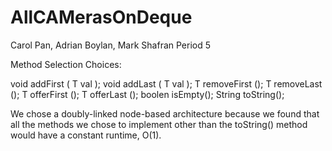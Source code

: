 # AllCAMerasOnDeque

Carol Pan, Adrian Boylan, Mark Shafran 
Period 5

Method Selection Choices:

void addFirst ( T val );
void addLast ( T val );
T removeFirst ();
T removeLast ();
T offerFirst ();
T offerLast ();
boolen isEmpty();
String toString();

We chose a doubly-linked node-based architecture because we found that all the methods we chose to implement other than the toString() method would have a constant runtime, O(1).
